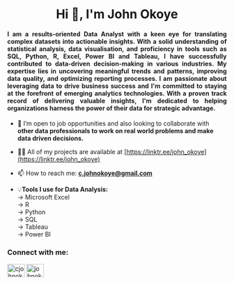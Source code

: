 <h1 align="center">Hi 👋, I'm John Okoye</h1>
<h4 align="justify">I am a results-oriented Data Analyst with a keen eye for translating complex datasets into actionable insights. With a solid understanding of statistical analysis, data visualisation, and proficiency in tools such as SQL, Python, R, Excel, Power BI and Tableau, I have successfully contributed to data-driven decision-making in various industries. My expertise lies in uncovering meaningful trends and patterns, improving data quality, and optimizing reporting processes. I am passionate about leveraging data to drive business success and I'm committed to staying at the forefront of emerging analytics technologies. With a proven track record of delivering valuable insights, I'm dedicated to helping organizations harness the power of their data for strategic advantage.</h4>

- 👯 I’m open to job opportunities and also looking to collaborate with **other data professionals to work on real world problems and make data driven decisions.**

- 👨‍💻 All of my projects are available at [https://linktr.ee/john_okoye](https://linktr.ee/john_okoye)

- 📫 How to reach me: **c.johnokoye@gmail.com**

- 💡**Tools I use for Data Analysis:**    
  -> Microsoft Excel  
  -> R   
  -> Python  
  -> SQL  
  -> Tableau  
  -> Power BI  

<h3 align="left">Connect with me:</h3>
<p align="left">
<a href="https://linkedin.com/in/cjohnokoye" target="blank"><img align="center" src="https://raw.githubusercontent.com/rahuldkjain/github-profile-readme-generator/master/src/images/icons/Social/linked-in-alt.svg" alt="cjohnokoye" height="30" width="40" /></a>
<a href="https://kaggle.com/johnokoye" target="blank"><img align="center" src="https://raw.githubusercontent.com/rahuldkjain/github-profile-readme-generator/master/src/images/icons/Social/kaggle.svg" alt="johnokoye" height="30" width="40" /></a>
</p>
